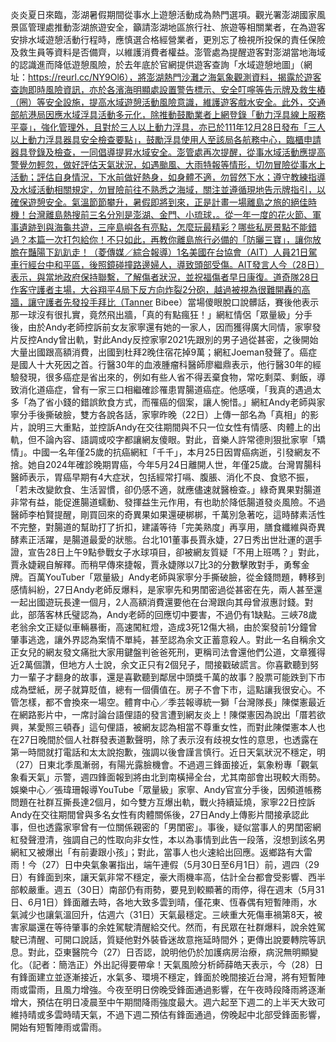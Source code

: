 炎炎夏日來臨，澎湖暑假期間從事水上遊憩活動成為熱門選項。觀光署澎湖國家風景區管理處推動澎湖旅遊安全，籲請澎湖地區旅行社、旅遊等相關業者，在為遊客安排水域遊憩活動行程時，應慎選合格經營業者，更別忘了檢視所投保的責任保險及救生員等資料是否備齊，以維護消費者權益。澎管處為提醒遊客對澎湖當地海域的認識進而降低遊憩風險，於去年底於官網提供遊客查詢「水域遊憩地圖」（網址：https://reurl.cc/NY9Ol6），將澎湖熱門沙灘之海氣象觀測資料，揭露於遊客查詢即時風險資訊，亦於各濱海明顯處設置警告標示、安全叮嚀等告示牌及救生樁（圈）等安全設施，提高水域遊憩活動風險意識，維護遊客戲水安全。此外，交通部航港局因應水域浮具活動多元化，除推動鼓勵業者上網登錄「動力浮具線上服務平臺」，強化管理外，且對於三人以上動力浮具，亦已於111年12月28日發布「三人以上動力浮具器具安全檢查要點」，鼓勵浮具使用人至該局各航務中心，臨櫃申請器具登錄及檢查，一同倡導提昇水域安全。澎管處再次提醒，從事水域活動應提高警覺勿輕忽，做好評估天氣狀況，如遇颱風、大雨特報等情形，切勿冒險從事水上活動；評估自身情況，下水前做好熱身，如身體不適，勿貿然下水；遵守教練指導及水域活動相關規定，勿冒險前往不熟悉之海域，關注並遵循現地告示牌指引，以確保遊憩安全。氣溫節節攀升，暑假即將到來，正是計畫一場離島之旅的絕佳時機！台灣離島熱搜前三名分別是澎湖、金門、小琉球，。從一年一度的花火節、軍事遺跡到與海龜共遊，三座島嶼各有亮點，怎麼玩最精彩？哪些私房景點不能錯過？本篇一次打包給你！不只如此，再教你離島旅行必備的「防曬三寶」，讓你放膽在豔陽下趴趴走！（菱傳媒／綜合報導）1名美國在台協會（AIT）人員21日駕車行經台中和平區，後照鏡碰撞路邊婦人，導致頭部受傷。AIT發言人今（28日）表示，與當地政府保持聯繫，了解傷者狀況，並祝福傷者早日康復。道奇隊28日作客守護者主場，大谷翔平4局下反方向炸裂2分砲，越過被視為很難開轟的高牆，讓守護者先發投手拜比（Tanner Bibee）當場傻眼脫口說髒話，賽後他表示那一球沒有很扎實，竟然飛出牆，「真的有點瘋狂！」網紅情侶「眾量級」分手後，由於Andy老師控訴前女友家寧還有她的一家人，因而獲得廣大同情，家寧發片反控Andy曾出軌，對此Andy反控家寧2021先跟別的男子過從甚密，之後開始大量出國跟高額消費，出國到杜拜2晚住宿花掉9萬；網紅Joeman發聲了。癌症是國人十大死因之首。行醫30年的血液腫瘤科醫師廖繼鼎表示，他行醫30年的經驗發現，很多癌症是省出來的，例如有些人省不得丟棄食物，常吃剩菜、剩飯，導致消化道癌症，曾有一家三口相繼確診罹患胃腸道癌症。他感嘆，「我真的遇過太多「為了省小錢的錯誤飲食方式，而罹癌的個案，讓人惋惜。」網紅Andy老師與家寧分手後撕破臉，雙方各說各話，家寧昨晚（22日）上傳一部名為「真相」的影片，說明三大重點，並控訴Andy在交往期間與不只一位女性有情感、肉體上的出軌，但不論內容、語調或咬字都讓網友傻眼。對此，音樂人許常德則狠批家寧「矯情」。中國一名年僅25歲的抗癌網紅「千千」，本月25日因胃癌病逝，引發網友不捨。她自2024年確診晚期胃癌，今年5月24日離開人世，年僅25歲。台灣胃腸科醫師表示，胃癌早期有4大症狀，包括經常打嗝、腹脹、消化不良、食慾不振，「若未改變飲食、生活習慣，卻仍感不適，就應儘速就醫檢查。」綠奇異果對腸道非常有益，能促進腸道蠕動、發揮益生元作用，有也助於降低腸道發炎風險。不過醫師李柏賢提醒，剛買回來的奇異果如果還硬梆梆，千萬別急著吃，這時酵素活性不完整，對腸道的幫助打了折扣，建議等待「完美熟度」再享用，膳食纖維與奇異酵素正活躍，是腸道最愛的狀態。台北101董事長賈永婕，27日秀出世壯運的選手證，宣告28日上午9點參戰女子水球項目，卻被網友質疑「不用上班嗎？」對此，賈永婕親自解釋。而稍早傳來捷報，賈永婕隊以7比3的分數擊敗對手，勇奪金牌。百萬YouTuber「眾量級」Andy老師與家寧分手撕破臉，從金錢問題，轉移到感情糾紛，27日Andy老師反爆料，是家寧先和男閨密過從甚密在先，兩人甚至還一起出國遊玩長達一個月，2人高額消費還要他在台灣跟向其母曾淑惠討錢。對此，部落客林氏璧認為，Andy老師的回應切中要害，不過仍有1缺點。三峽78歲老翁余文正疑似車輛暴衝，高速闖紅燈，造成3死12傷大禍，由於案發前1分鐘曾肇事逃逸，讓外界認為案情不單純，甚至認為余文正蓄意殺人。對此一名自稱余文正女兒的網友發文痛批大家用鍵盤判爸爸死刑，更稱司法會還他們公道，文章獲得近2萬個讚，但地方人士說，余文正只有2個兒子，間接戳破謊言。你喜歡聽到努力一輩子才翻身的故事，還是喜歡聽到鄰居中頭獎千萬的故事？股票可能跌到下市成為壁紙，房子就算貶值，總有一個價值在。房子不會下市，這點讓我很安心。不管怎樣，都不會換來一場空。體育中心／季芸報導統一獅「台灣隊長」陳傑憲最近在網路影片中，一席討論台語俚語的發言遭到網友炎上！陳傑憲因為說出「厝若欲興，某愛照三頓舂」這句俚語，被網友認為相當不尊重女性，而對此陳傑憲本人也在27日晚間於個人社群發表道歉聲明，除了表示沒有歧視女性的意思，也透露在第一時間就打電話和太太說抱歉，強調以後會謹言慎行。近日天氣狀況不穩定，明（27）日東北季風漸弱，有陽光露臉機會。不過週三鋒面接近，氣象粉專「觀氣象看天氣」示警，週四鋒面報到將由北到南橫掃全台，尤其南部會出現較大雨勢。娛樂中心／張瑋珊報導YouTube「眾量級」家寧、Andy官宣分手後，因頻道帳務問題在社群互撕長達2個月，如今雙方互爆出軌，戰火持續延燒，家寧22日控訴Andy在交往期間曾與多名女性有肉體關係後，27日Andy上傳影片間接承認此事，但也透露家寧曾有一位關係親密的「男閨密」。事後，疑似當事人的男閨密網紅發聲澄清，強調自己的性取向非女性，本以為事情到此告一段落，沒想到該名男網紅又被爆出「有前妻跟小孩」；對此，當事人也火速給出回應。返鄉路有大雷雨！今（27）日中央氣象署指出，端午連假（5月30日至6月1日）前，週四（29日）有鋒面到來，讓天氣非常不穩定，豪大雨機率高，估計全台都會受影響、西半部較嚴重。週五（30日）南部仍有雨勢，要見到較顯著的雨停，得在週末（5月31日、6月1日）鋒面離去時，各地大致多雲到晴，僅花東、恆春偶有短暫陣雨，水氣減少也讓氣溫回升，估週六（31日）天氣最穩定。三峽重大死傷車禍第8天，被害家屬還在等待肇事的余姓駕駛清醒給交代。然而，有民眾在社群爆料，說余姓駕駛已清醒、可開口說話，質疑他對外裝昏迷故意拖延時間外；更傳出說要轉院等訊息。對此，亞東醫院今（27）日否認，說明他仍於加護病房治療，病況無明顯變化。（記者：簡浩正）外出記得要帶傘！天氣風險分析師薛皓天表示，今（28）日有鋒面建立並逐漸接近，水氣多、環境不穩定，鋒面於晚間接近台灣，將有短暫陣雨或雷雨，且風力增強。今夜至明日傍晚受鋒面通過影響，在午夜時段降雨將逐漸增大，預估在明日凌晨至中午期間降雨強度最大。週六起至下週二的上半天大致可維持晴或多雲時晴天氣，不過下週二預估有鋒面通過，傍晚起中北部受鋒面影響，開始有短暫陣雨或雷雨。